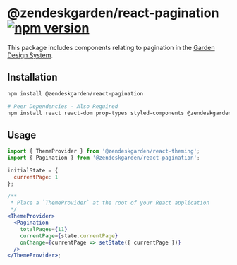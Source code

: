 # @zendeskgarden/react-pagination [![npm version](https://flat.badgen.net/npm/v/@zendeskgarden/react-pagination)](https://www.npmjs.com/package/@zendeskgarden/react-pagination)

This package includes components relating to pagination in the
[Garden Design System](https://zendeskgarden.github.io/).

## Installation

```sh
npm install @zendeskgarden/react-pagination

# Peer Dependencies - Also Required
npm install react react-dom prop-types styled-components @zendeskgarden/react-theming
```

## Usage

```jsx static
import { ThemeProvider } from '@zendeskgarden/react-theming';
import { Pagination } from '@zendeskgarden/react-pagination';

initialState = {
  currentPage: 1
};

/**
 * Place a `ThemeProvider` at the root of your React application
 */
<ThemeProvider>
  <Pagination
    totalPages={11}
    currentPage={state.currentPage}
    onChange={currentPage => setState({ currentPage })}
  />
</ThemeProvider>;
```

